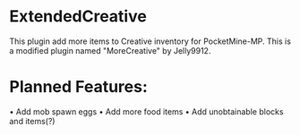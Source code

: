 # ExtendedCreative
This plugin add more items to Creative inventory for PocketMine-MP. This is a modified plugin named "MoreCreative" by Jelly9912.

# Planned Features:


• Add mob spawn eggs
• Add more food items
• Add unobtainable blocks and items(?)
